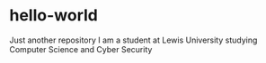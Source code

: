 # hello-world
Just another repository
I am a student at Lewis University studying Computer Science and Cyber Security

